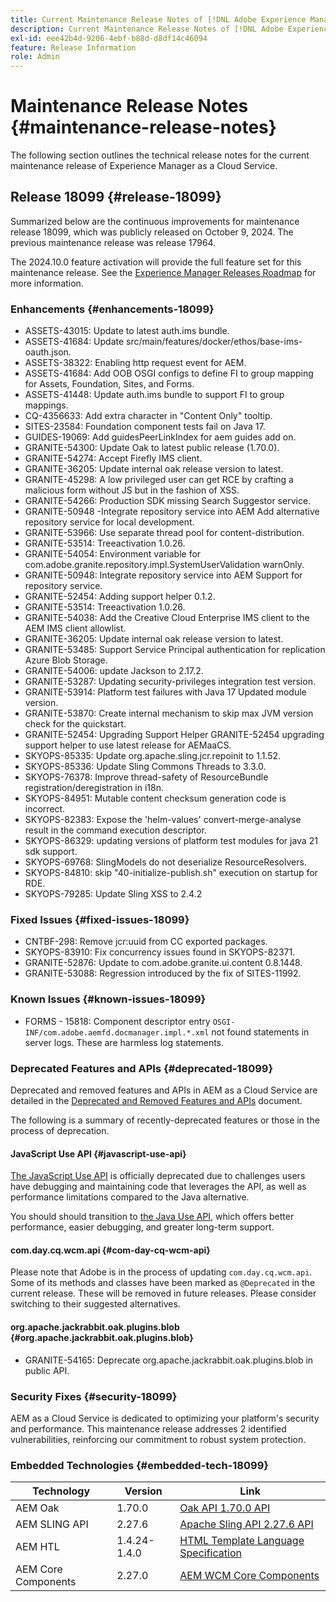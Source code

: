 ```yaml
---
title: Current Maintenance Release Notes of [!DNL Adobe Experience Manager] as a Cloud Service.
description: Current Maintenance Release Notes of [!DNL Adobe Experience Manager] as a Cloud Service.
exl-id: eee42b4d-9206-4ebf-b88d-d8df14c46094
feature: Release Information
role: Admin
---
```


# Maintenance Release Notes {#maintenance-release-notes}

The following section outlines the technical release notes for the current maintenance release of Experience Manager as a Cloud Service.

## Release 18099 {#release-18099}

Summarized below are the continuous improvements for maintenance release 18099, which was publicly released on October 9, 2024. The previous maintenance release was release 17964.

The 2024.10.0 feature activation will provide the full feature set for this maintenance release. See the [Experience Manager Releases Roadmap](https://experienceleague.adobe.com/en/docs/experience-manager-release-information/aem-release-updates/update-releases-roadmap) for more information.

### Enhancements {#enhancements-18099}

* ASSETS-43015: Update to latest auth.ims bundle.
* ASSETS-41684: Update src/main/features/docker/ethos/base-ims-oauth.json.
* ASSETS-38322: Enabling http request event for AEM.
* ASSETS-41684: Add OOB OSGI configs to define FI to group mapping for Assets, Foundation, Sites, and Forms.
* ASSETS-41448: Update auth.ims bundle to support FI to group mappings.
* CQ-4356633: Add extra character in "Content Only" tooltip.
* SITES-23584: Foundation component tests fail on Java 17.
* GUIDES-19069: Add guidesPeerLinkIndex for aem guides add on.
* GRANITE-54300: Update Oak to latest public release (1.70.0).
* GRANITE-54274: Accept Firefly IMS client.
* GRANITE-36205: Update internal oak release version to latest.
* GRANITE-45298: A low privileged user can get RCE by crafting a malicious form without JS but in the fashion of XSS.
* GRANITE-54266: Production SDK missing Search Suggestor service.
* GRANITE-50948 -Integrate repository service into AEM Add alternative repository service for local development.
* GRANITE-53966: Use separate thread pool for content-distribution.
* GRANITE-53514: Treeactivation 1.0.26.
* GRANITE-54054: Environment variable for com.adobe.granite.repository.impl.SystemUserValidation warnOnly.
* GRANITE-50948: Integrate repository service into AEM Support for repository service.
* GRANITE-52454: Adding support helper 0.1.2.
* GRANITE-53514: Treeactivation 1.0.26.
* GRANITE-54038: Add the Creative Cloud Enterprise IMS client to the AEM IMS client allowlist.
* GRANITE-36205: Update internal oak release version to latest.
* GRANITE-53485: Support Service Principal authentication for replication Azure Blob Storage.
* GRANITE-54006: update Jackson to 2.17.2.
* GRANITE-53287: Updating security-privileges integration test version.
* GRANITE-53914: Platform test failures with Java 17 Updated module version.
* GRANITE-53870: Create internal mechanism to skip max JVM version check for the quickstart.
* GRANITE-52454: Upgrading Support Helper GRANITE-52454 upgrading support helper to use latest release for AEMaaCS.
* SKYOPS-85335: Update org.apache.sling.jcr.repoinit to 1.1.52.
* SKYOPS-85336: Update Sling Commons Threads to 3.3.0.
* SKYOPS-76378: Improve thread-safety of ResourceBundle registration/deregistration in i18n.
* SKYOPS-84951: Mutable content checksum generation code is incorrect.
* SKYOPS-82383: Expose the 'helm-values' convert-merge-analyse result in the command execution descriptor.
* SKYOPS-86329: updating versions of platform test modules for java 21 sdk support.
* SKYOPS-69768: SlingModels do not deserialize ResourceResolvers.
* SKYOPS-84810: skip "40-initialize-publish.sh" execution on startup for RDE.
* SKYOPS-79285: Update Sling XSS to 2.4.2

### Fixed Issues {#fixed-issues-18099}

* CNTBF-298: Remove jcr:uuid from CC exported packages.
* SKYOPS-83910: Fix concurrency issues found in SKYOPS-82371. 
* GRANITE-52876: Update to com.adobe.granite.ui.content 0.8.1448.
* GRANITE-53088: Regression introduced by the fix of SITES-11992.

### Known Issues {#known-issues-18099}

* FORMS - 15818: Component descriptor entry `OSGI-INF/com.adobe.aemfd.docmanager.impl.*.xml` not found statements in server logs. These are harmless log statements.

### Deprecated Features and APIs {#deprecated-18099}

Deprecated and removed features and APIs in AEM as a Cloud Service are detailed in the [Deprecated and Removed Features and APIs](/help/release-notes/deprecated-removed-features.md) document.

The following is a summary of recently-deprecated features or those in the process of deprecation.

#### JavaScript Use API {#javascript-use-api}

[The JavaScript Use API](https://github.com/adobe/htl-spec/blob/master/SPECIFICATION.md#42-javascript-use-api) is officially deprecated due to challenges users have debugging and maintaining code that leverages the API, as well as performance limitations compared to the Java alternative.

You should should transition to [the Java Use API,](https://experienceleague.adobe.com/en/docs/experience-manager-htl/content/java-use-api) which offers better performance, easier debugging, and greater long-term support.

#### com.day.cq.wcm.api {#com-day-cq-wcm-api}

Please note that Adobe is in the process of updating `com.day.cq.wcm.api`. Some of its methods and classes have been marked as `@Deprecated` in the current release. These will be removed in future releases. Please consider switching to their suggested alternatives.

#### org.apache.jackrabbit.oak.plugins.blob {#org.apache.jackrabbit.oak.plugins.blob}

* GRANITE-54165: Deprecate org.apache.jackrabbit.oak.plugins.blob in public API.

### Security Fixes {#security-18099}

AEM as a Cloud Service is dedicated to optimizing your platform's security and performance. This maintenance release addresses 2 identified vulnerabilities, reinforcing our commitment to robust system protection.

### Embedded Technologies {#embedded-tech-18099}

|Technology|Version|Link|
|---|---|---|
|AEM Oak | 1.70.0|[Oak API 1.70.0 API](https://www.javadoc.io/doc/org.apache.jackrabbit/oak-api/1.70.0/index.html)| 
|AEM SLING API | 2.27.6 |[Apache Sling API 2.27.6 API](https://www.javadoc.io/doc/org.apache.sling/org.apache.sling.api/latest/index.html)|
|AEM HTL| 1.4.24-1.4.0 |[HTML Template Language Specification](https://github.com/adobe/htl-spec)|
|AEM Core Components| 2.27.0|[AEM WCM Core Components](https://github.com/adobe/aem-core-wcm-components)|
